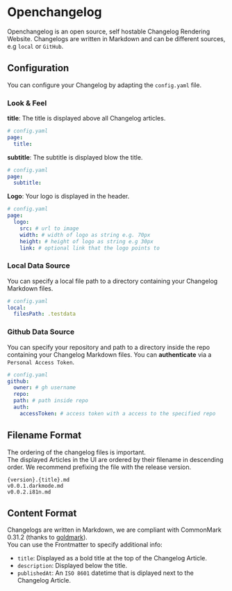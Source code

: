 # Openchangelog
Openchangelog is an open source, self hostable Changelog Rendering Website.
Changelogs are written in Markdown and can be different sources, e.g `local` or `GitHub`.

## Configuration
You can configure your Changelog by adapting the `config.yaml` file.

### Look & Feel
**title**: The title is displayed above all Changelog articles.
```yaml
# config.yaml
page:
  title:
```
**subtitle**: The subtitle is displayed blow the title.
```yaml
# config.yaml
page:
  subtitle:
```
**Logo**: Your logo is displayed in the header.
```yaml
# config.yaml
page:
  logo:
    src: # url to image
    width: # width of logo as string e.g. 70px
    height: # height of logo as string e.g 30px
    link: # optional link that the logo points to
```

### Local Data Source
You can specify a local file path to a directory containing your Changelog Markdown files.
```yaml
# config.yaml
local:
  filesPath: .testdata
```
### Github Data Source
You can specify your repository and path to a directory inside the repo containing your Changelog Markdown files.
You can **authenticate** via a `Personal Access Token`.
```yaml
# config.yaml
github:
  owner: # gh username
  repo:
  path: # path inside repo
  auth:
    accessToken: # access token with a access to the specified repo
```

## Filename Format
The ordering of the changelog files is important.  
The displayed Articles in the UI are ordered by their filename in descending order. We recommend prefixing the file with the release version.
```
{version}.{title}.md
v0.0.1.darkmode.md
v0.0.2.i81n.md
```

## Content Format
Changelogs are written in Markdown, we are compliant with CommonMark 0.31.2 (thanks to [goldmark](https://github.com/yuin/goldmark)).  
You can use the Frontmatter to specify additional info:
- `title`: Displayed as a bold title at the top of the Changelog Article.
- `description`: Displayed below the title.
- `publishedAt`: An `ISO 8601` datetime that is diplayed next to the Changelog Article.